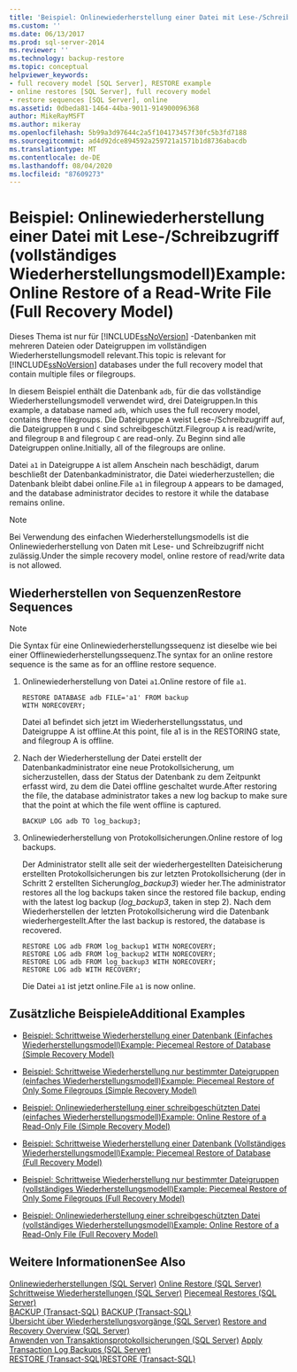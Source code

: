 ```yaml
---
title: 'Beispiel: Onlinewiederherstellung einer Datei mit Lese-/Schreibzugriff (vollständiges Wiederherstellungsmodell) | Microsoft-Dokumentation'
ms.custom: ''
ms.date: 06/13/2017
ms.prod: sql-server-2014
ms.reviewer: ''
ms.technology: backup-restore
ms.topic: conceptual
helpviewer_keywords:
- full recovery model [SQL Server], RESTORE example
- online restores [SQL Server], full recovery model
- restore sequences [SQL Server], online
ms.assetid: 0dbeda81-1464-44ba-9011-914900096368
author: MikeRayMSFT
ms.author: mikeray
ms.openlocfilehash: 5b99a3d97644c2a5f104173457f30fc5b3fd7188
ms.sourcegitcommit: ad4d92dce894592a259721a1571b1d8736abacdb
ms.translationtype: MT
ms.contentlocale: de-DE
ms.lasthandoff: 08/04/2020
ms.locfileid: "87609273"
---
```

# <a name="example-online-restore-of-a-read-write-file-full-recovery-model"></a><span data-ttu-id="ed503-102">Beispiel: Onlinewiederherstellung einer Datei mit Lese-/Schreibzugriff (vollständiges Wiederherstellungsmodell)</span><span class="sxs-lookup"><span data-stu-id="ed503-102">Example: Online Restore of a Read-Write File (Full Recovery Model)</span></span>
  <span data-ttu-id="ed503-103">Dieses Thema ist nur für [!INCLUDE[ssNoVersion](../../includes/ssnoversion-md.md)] -Datenbanken mit mehreren Dateien oder Dateigruppen im vollständigen Wiederherstellungsmodell relevant.</span><span class="sxs-lookup"><span data-stu-id="ed503-103">This topic is relevant for [!INCLUDE[ssNoVersion](../../includes/ssnoversion-md.md)] databases under the full recovery model that contain multiple files or filegroups.</span></span>  
  
 <span data-ttu-id="ed503-104">In diesem Beispiel enthält die Datenbank `adb`, für die das vollständige Wiederherstellungsmodell verwendet wird, drei Dateigruppen.</span><span class="sxs-lookup"><span data-stu-id="ed503-104">In this example, a database named `adb`, which uses the full recovery model, contains three filegroups.</span></span> <span data-ttu-id="ed503-105">Die Dateigruppe `A` weist Lese-/Schreibzugriff auf, die Dateigruppen `B` und `C` sind schreibgeschützt.</span><span class="sxs-lookup"><span data-stu-id="ed503-105">Filegroup `A` is read/write, and filegroup `B` and filegroup `C` are read-only.</span></span> <span data-ttu-id="ed503-106">Zu Beginn sind alle Dateigruppen online.</span><span class="sxs-lookup"><span data-stu-id="ed503-106">Initially, all of the filegroups are online.</span></span>  
  
 <span data-ttu-id="ed503-107">Datei `a1` in Dateigruppe `A` ist allem Anschein nach beschädigt, darum beschließt der Datenbankadministrator, die Datei wiederherzustellen; die Datenbank bleibt dabei online.</span><span class="sxs-lookup"><span data-stu-id="ed503-107">File `a1` in filegroup `A` appears to be damaged, and the database administrator decides to restore it while the database remains online.</span></span>  
  
> [!NOTE]  
>  <span data-ttu-id="ed503-108">Bei Verwendung des einfachen Wiederherstellungsmodells ist die Onlinewiederherstellung von Daten mit Lese- und Schreibzugriff nicht zulässig.</span><span class="sxs-lookup"><span data-stu-id="ed503-108">Under the simple recovery model, online restore of read/write data is not allowed.</span></span>  
  
## <a name="restore-sequences"></a><span data-ttu-id="ed503-109">Wiederherstellen von Sequenzen</span><span class="sxs-lookup"><span data-stu-id="ed503-109">Restore Sequences</span></span>  
  
> [!NOTE]  
>  <span data-ttu-id="ed503-110">Die Syntax für eine Onlinewiederherstellungssequenz ist dieselbe wie bei einer Offlinewiederherstellungssequenz.</span><span class="sxs-lookup"><span data-stu-id="ed503-110">The syntax for an online restore sequence is the same as for an offline restore sequence.</span></span>  
  
1.  <span data-ttu-id="ed503-111">Onlinewiederherstellung von Datei `a1`.</span><span class="sxs-lookup"><span data-stu-id="ed503-111">Online restore of file `a1`.</span></span>  
  
    ```  
    RESTORE DATABASE adb FILE='a1' FROM backup   
    WITH NORECOVERY;  
    ```  
  
     <span data-ttu-id="ed503-112">Datei a1 befindet sich jetzt im Wiederherstellungsstatus, und Dateigruppe A ist offline.</span><span class="sxs-lookup"><span data-stu-id="ed503-112">At this point, file a1 is in the RESTORING state, and filegroup A is offline.</span></span>  
  
2.  <span data-ttu-id="ed503-113">Nach der Wiederherstellung der Datei erstellt der Datenbankadministrator eine neue Protokollsicherung, um sicherzustellen, dass der Status der Datenbank zu dem Zeitpunkt erfasst wird, zu dem die Datei offline geschaltet wurde.</span><span class="sxs-lookup"><span data-stu-id="ed503-113">After restoring the file, the database administrator takes a new log backup to make sure that the point at which the file went offline is captured.</span></span>  
  
    ```  
    BACKUP LOG adb TO log_backup3;   
    ```  
  
3.  <span data-ttu-id="ed503-114">Onlinewiederherstellung von Protokollsicherungen.</span><span class="sxs-lookup"><span data-stu-id="ed503-114">Online restore of log backups.</span></span>  
  
     <span data-ttu-id="ed503-115">Der Administrator stellt alle seit der wiederhergestellten Dateisicherung erstellten Protokollsicherungen bis zur letzten Protokollsicherung (der in Schritt 2 erstellten Sicherung*log_backup3*) wieder her.</span><span class="sxs-lookup"><span data-stu-id="ed503-115">The administrator restores all the log backups taken since the restored file backup, ending with the latest log backup (*log_backup3*, taken in step 2).</span></span> <span data-ttu-id="ed503-116">Nach dem Wiederherstellen der letzten Protokollsicherung wird die Datenbank wiederhergestellt.</span><span class="sxs-lookup"><span data-stu-id="ed503-116">After the last backup is restored, the database is recovered.</span></span>  
  
    ```  
    RESTORE LOG adb FROM log_backup1 WITH NORECOVERY;  
    RESTORE LOG adb FROM log_backup2 WITH NORECOVERY;  
    RESTORE LOG adb FROM log_backup3 WITH NORECOVERY;  
    RESTORE LOG adb WITH RECOVERY;  
    ```  
  
     <span data-ttu-id="ed503-117">Die Datei `a1` ist jetzt online.</span><span class="sxs-lookup"><span data-stu-id="ed503-117">File `a1` is now online.</span></span>  
  
## <a name="additional-examples"></a><span data-ttu-id="ed503-118">Zusätzliche Beispiele</span><span class="sxs-lookup"><span data-stu-id="ed503-118">Additional Examples</span></span>  
  
-   [<span data-ttu-id="ed503-119">Beispiel: Schrittweise Wiederherstellung einer Datenbank &#40;Einfaches Wiederherstellungsmodell&#41;</span><span class="sxs-lookup"><span data-stu-id="ed503-119">Example: Piecemeal Restore of Database &#40;Simple Recovery Model&#41;</span></span>](example-piecemeal-restore-of-database-simple-recovery-model.md)  
  
-   [<span data-ttu-id="ed503-120">Beispiel: Schrittweise Wiederherstellung nur bestimmter Dateigruppen &#40;einfaches Wiederherstellungsmodell&#41;</span><span class="sxs-lookup"><span data-stu-id="ed503-120">Example: Piecemeal Restore of Only Some Filegroups &#40;Simple Recovery Model&#41;</span></span>](example-piecemeal-restore-of-only-some-filegroups-simple-recovery-model.md)  
  
-   [<span data-ttu-id="ed503-121">Beispiel: Onlinewiederherstellung einer schreibgeschützten Datei &#40;einfaches Wiederherstellungsmodell&#41;</span><span class="sxs-lookup"><span data-stu-id="ed503-121">Example: Online Restore of a Read-Only File &#40;Simple Recovery Model&#41;</span></span>](example-online-restore-of-a-read-only-file-simple-recovery-model.md)  
  
-   [<span data-ttu-id="ed503-122">Beispiel: Schrittweise Wiederherstellung einer Datenbank &#40;Vollständiges Wiederherstellungsmodell&#41;</span><span class="sxs-lookup"><span data-stu-id="ed503-122">Example: Piecemeal Restore of Database &#40;Full Recovery Model&#41;</span></span>](example-piecemeal-restore-of-database-full-recovery-model.md)  
  
-   [<span data-ttu-id="ed503-123">Beispiel: Schrittweise Wiederherstellung nur bestimmter Dateigruppen &#40;vollständiges Wiederherstellungsmodell&#41;</span><span class="sxs-lookup"><span data-stu-id="ed503-123">Example: Piecemeal Restore of Only Some Filegroups &#40;Full Recovery Model&#41;</span></span>](example-piecemeal-restore-of-only-some-filegroups-full-recovery-model.md)  
  
-   [<span data-ttu-id="ed503-124">Beispiel: Onlinewiederherstellung einer schreibgeschützten Datei &#40;vollständiges Wiederherstellungsmodell&#41;</span><span class="sxs-lookup"><span data-stu-id="ed503-124">Example: Online Restore of a Read-Only File &#40;Full Recovery Model&#41;</span></span>](example-online-restore-of-a-read-only-file-full-recovery-model.md)  
  
## <a name="see-also"></a><span data-ttu-id="ed503-125">Weitere Informationen</span><span class="sxs-lookup"><span data-stu-id="ed503-125">See Also</span></span>  
 <span data-ttu-id="ed503-126">[Onlinewiederherstellungen &#40;SQL Server&#41;](online-restore-sql-server.md) </span><span class="sxs-lookup"><span data-stu-id="ed503-126">[Online Restore &#40;SQL Server&#41;](online-restore-sql-server.md) </span></span>  
 <span data-ttu-id="ed503-127">[Schrittweise Wiederherstellungen &#40;SQL Server&#41;](piecemeal-restores-sql-server.md) </span><span class="sxs-lookup"><span data-stu-id="ed503-127">[Piecemeal Restores &#40;SQL Server&#41;](piecemeal-restores-sql-server.md) </span></span>  
 <span data-ttu-id="ed503-128">[BACKUP &#40;Transact-SQL&#41;](/sql/t-sql/statements/backup-transact-sql) </span><span class="sxs-lookup"><span data-stu-id="ed503-128">[BACKUP &#40;Transact-SQL&#41;](/sql/t-sql/statements/backup-transact-sql) </span></span>  
 <span data-ttu-id="ed503-129">[Übersicht über Wiederherstellungsvorgänge &#40;SQL Server&#41;](restore-and-recovery-overview-sql-server.md) </span><span class="sxs-lookup"><span data-stu-id="ed503-129">[Restore and Recovery Overview &#40;SQL Server&#41;](restore-and-recovery-overview-sql-server.md) </span></span>  
 <span data-ttu-id="ed503-130">[Anwenden von Transaktionsprotokollsicherungen &#40;SQL Server&#41;](transaction-log-backups-sql-server.md) </span><span class="sxs-lookup"><span data-stu-id="ed503-130">[Apply Transaction Log Backups &#40;SQL Server&#41;](transaction-log-backups-sql-server.md) </span></span>  
 [<span data-ttu-id="ed503-131">RESTORE &#40;Transact-SQL&#41;</span><span class="sxs-lookup"><span data-stu-id="ed503-131">RESTORE &#40;Transact-SQL&#41;</span></span>](/sql/t-sql/statements/restore-statements-transact-sql)  
  
  
